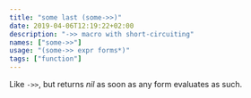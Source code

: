 ```yaml
---
title: "some last (some->>)"
date: 2019-04-06T12:19:22+02:00
description: "->> macro with short-circuiting"
names: ["some->>"]
usage: "(some->> expr forms*)"
tags: ["function"]
---
```

Like `->>`, but returns _nil_ as soon as any form evaluates as such.
